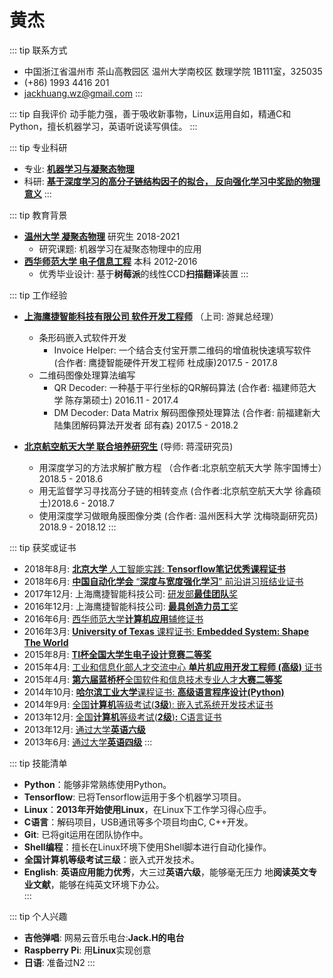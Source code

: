 # 黄杰
::: tip 联系方式
- 中国浙江省温州市 茶山高教园区 温州大学南校区 数理学院 1B111室，325035
- (+86) 1993 4416 201
- <jackhuang.wz@gmail.com>
:::


::: tip 自我评价
动手能力强，善于吸收新事物，Linux运用自如，精通C和Python，擅长机器学习，英语听说读写俱佳。
:::


::: tip 专业科研
- 专业: <u>**机器学习与凝聚态物理**</u>
- 科研: <u>**基于深度学习的高分子链结构因子的拟合， 反向强化学习中奖励的物理意义**</u>
:::


::: tip 教育背景
- <u>**温州大学 凝聚态物理**</u> 研究生 2018-2021
    - 研究课题: 机器学习在凝聚态物理中的应用
- <u>**西华师范大学 电子信息工程**</u> 本科 2012-2016
    - 优秀毕业设计: 基于**树莓派**的线性CCD**扫描翻译**装置
:::


::: tip 工作经验
- <u>**上海鹰捷智能科技有限公司 软件开发工程师**</u> （上司: 游巽总经理）
    - 条形码嵌入式软件开发
        - Invoice Helper: 一个结合支付宝开票二维码的增值税快速填写软件 (合作者: 鹰捷智能硬件开发工程师 杜成康)2017.5 - 2017.8 
    - 二维码图像处理算法编写
        - QR Decoder: 一种基于平行坐标的QR解码算法 (合作者: 福建师范大学 陈存第硕士) 2016.11 - 2017.4
        - DM Decoder: Data Matrix 解码图像预处理算法 (合作者: 前福建新大陆集团解码算法开发者 邱有森) 2017.5 - 2018.2


- <u>**北京航空航天大学 联合培养研究生**</u> (导师: 蒋滢研究员)
    - 用深度学习的方法求解扩散方程 （合作者:北京航空航天大学 陈宇国博士）2018.5 - 2018.6 
    - 用无监督学习寻找高分子链的相转变点 (合作者:北京航空航天大学 徐鑫硕士)2018.6 - 2018.7 
    - 使用深度学习做眼角膜图像分类 (合作者: 温州医科大学 沈梅晓副研究员) 2018.9 - 2018.12 
:::


::: tip 获奖或证书
- 2018年8月: <u>**北京大学** 人工智能实践: **Tensorflow笔记优秀课程证书**</u>
- 2018年6月: <u>**中国自动化学会** “**深度与宽度强化学习**” 前沿讲习班结业证书</u>
- 2017年12月: 上海鹰捷智能科技公司: <u>研发部**最佳团队**奖</u>
- 2016年12月: 上海鹰捷智能科技公司: <u>**最具创造力员工**奖</u>
- 2016年6月: <u>西华师范大学**计算机应用**辅修证书</u>
- 2016年3月: <u>**University of Texas** 课程证书: **Embedded System: Shape The World**</u>
- 2015年8月: <u>**TI杯全国大学生电子设计竞赛二等奖**</u>
- 2015年4月: <u>工业和信息化部人才交流中心 **单片机应用开发工程师 (高级)** 证书</u>
- 2015年4月: <u>**第六届蓝桥杯**全国软件和信息技术专业人才**大赛二等奖**</u>
- 2014年10月: <u>**哈尔滨工业大学**课程证书: **高级语言程序设计(Python)**</u>
- 2014年9月: <u>全国**计算机**等级考试(**3级**): 嵌入式系统开发技术证书</u>
- 2013年12月: <u>全国**计算机**等级考试(**2级**)**:** C语言证书</u>
- 2013年12月: <u>通过大学**英语六级**</u>
- 2013年6月:  <u>通过大学**英语四级**</u>
::: 


::: tip 技能清单
- **Python**：能够非常熟练使用Python。
- **Tensorflow**:  已将Tensorflow运用于多个机器学习项目。
- **Linux**：**2013年开始使用Linux**，在Linux下工作学习得心应手。
- **C语言**：解码项目，USB通讯等多个项目均由C, C++开发。
- **Git**: 已将git运用在团队协作中。
- **Shell编程**：擅长在Linux环境下使用Shell脚本进行自动化操作。
- **全国计算机等级考试三级**：嵌入式开发技术。
- **English**: **英语应用能力优秀**，大三过**英语六级**，能够毫无压力
  地**阅读英文专业文献**，能够在纯英文环境下办公。	
:::


::: tip 个人兴趣
- **吉他弹唱**: 网易云音乐电台:**Jack.H的电台**
- **Raspberry Pi**: 用**Linux**实现创意
- **日语**: 准备过N2
::: 
